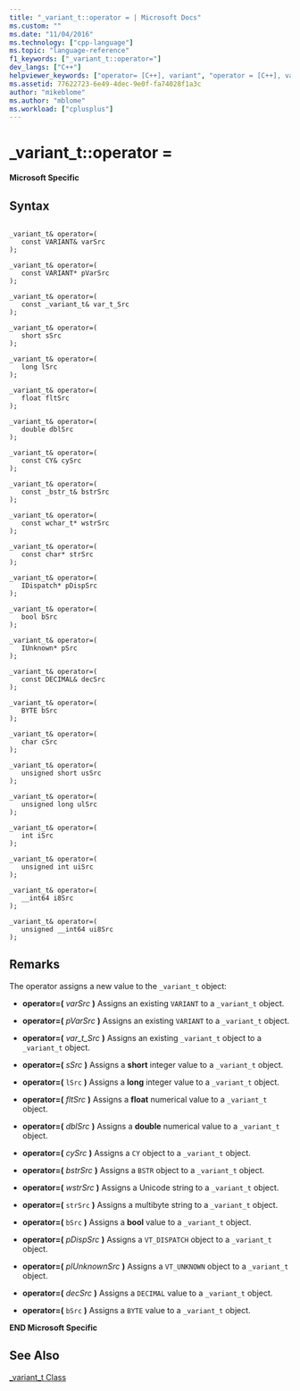 ```yaml
---
title: "_variant_t::operator = | Microsoft Docs"
ms.custom: ""
ms.date: "11/04/2016"
ms.technology: ["cpp-language"]
ms.topic: "language-reference"
f1_keywords: ["_variant_t::operator="]
dev_langs: ["C++"]
helpviewer_keywords: ["operator= [C++], variant", "operator = [C++], variant", "= operator [C++], with specific Visual C++ objects"]
ms.assetid: 77622723-6e49-4dec-9e0f-fa74028f1a3c
author: "mikeblome"
ms.author: "mblome"
ms.workload: ["cplusplus"]
---
```

# _variant_t::operator =
**Microsoft Specific**  
  
## Syntax  
  
```  
  
_variant_t& operator=(  
   const VARIANT& varSrc   
);  
  
_variant_t& operator=(  
   const VARIANT* pVarSrc   
);  
  
_variant_t& operator=(  
   const _variant_t& var_t_Src   
);  
  
_variant_t& operator=(  
   short sSrc   
);  
  
_variant_t& operator=(  
   long lSrc   
);  
  
_variant_t& operator=(  
   float fltSrc   
);  
  
_variant_t& operator=(  
   double dblSrc   
);  
  
_variant_t& operator=(  
   const CY& cySrc   
);  
  
_variant_t& operator=(  
   const _bstr_t& bstrSrc   
);  
  
_variant_t& operator=(  
   const wchar_t* wstrSrc   
);  
  
_variant_t& operator=(  
   const char* strSrc   
);  
  
_variant_t& operator=(  
   IDispatch* pDispSrc   
);  
  
_variant_t& operator=(  
   bool bSrc   
);  
  
_variant_t& operator=(  
   IUnknown* pSrc   
);  
  
_variant_t& operator=(  
   const DECIMAL& decSrc   
);  
  
_variant_t& operator=(  
   BYTE bSrc   
);  
  
_variant_t& operator=(  
   char cSrc  
);  
  
_variant_t& operator=(  
   unsigned short usSrc  
);  
  
_variant_t& operator=(  
   unsigned long ulSrc  
);  
  
_variant_t& operator=(  
   int iSrc  
);  
  
_variant_t& operator=(  
   unsigned int uiSrc  
);  
  
_variant_t& operator=(  
   __int64 i8Src  
);  
  
_variant_t& operator=(  
   unsigned __int64 ui8Src  
);  
```  
  
## Remarks  
 The operator assigns a new value to the `_variant_t` object:  
  
-   **operator=(**  *varSrc*  **)** Assigns an existing `VARIANT` to a `_variant_t` object.  
  
-   **operator=(**  *pVarSrc*  **)** Assigns an existing `VARIANT` to a `_variant_t` object.  
  
-   **operator=(**  *var_t_Src*  **)** Assigns an existing `_variant_t` object to a `_variant_t` object.  
  
-   **operator=(**  *sSrc*  **)** Assigns a **short** integer value to a `_variant_t` object.  
  
-   **operator=(**  `lSrc`  **)** Assigns a **long** integer value to a `_variant_t` object.  
  
-   **operator=(**  *fltSrc*  **)** Assigns a **float** numerical value to a `_variant_t` object.  
  
-   **operator=(**  *dblSrc*  **)** Assigns a **double** numerical value to a `_variant_t` object.  
  
-   **operator=(**  *cySrc*  **)** Assigns a `CY` object to a `_variant_t` object.  
  
-   **operator=(**  *bstrSrc*  **)** Assigns a `BSTR` object to a `_variant_t` object.  
  
-   **operator=(**  *wstrSrc*  **)** Assigns a Unicode string to a `_variant_t` object.  
  
-   **operator=(**  `strSrc`  **)** Assigns a multibyte string to a `_variant_t` object.  
  
-   **operator=(**  `bSrc` **)** Assigns a **bool** value to a `_variant_t` object.  
  
-   **operator=(**  *pDispSrc*  **)** Assigns a `VT_DISPATCH` object to a `_variant_t` object.  
  
-   **operator=(**  *pIUnknownSrc*  **)** Assigns a `VT_UNKNOWN` object to a `_variant_t` object.  
  
-   **operator=(**  *decSrc*  **)** Assigns a `DECIMAL` value to a `_variant_t` object.  
  
-   **operator=(**  `bSrc` **)** Assigns a `BYTE` value to a `_variant_t` object.  
  
 **END Microsoft Specific**  
  
## See Also  
 [_variant_t Class](../cpp/variant-t-class.md)